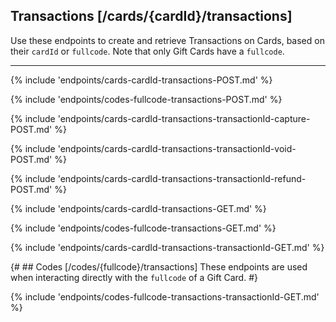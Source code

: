 ## Transactions [/cards/{cardId}/transactions]
Use these endpoints to create and retrieve Transactions on Cards, based on their `cardId` or `fullcode`. 
Note that only Gift Cards have a `fullcode`.


---
{% include 'endpoints/cards-cardId-transactions-POST.md' %}

{% include 'endpoints/codes-fullcode-transactions-POST.md' %}

{% include 'endpoints/cards-cardId-transactions-transactionId-capture-POST.md' %}

{% include 'endpoints/cards-cardId-transactions-transactionId-void-POST.md' %}

{% include 'endpoints/cards-cardId-transactions-transactionId-refund-POST.md' %}


{% include 'endpoints/cards-cardId-transactions-GET.md' %}

{% include 'endpoints/codes-fullcode-transactions-GET.md' %}


{% include 'endpoints/cards-cardId-transactions-transactionId-GET.md' %}

{# ## Codes [/codes/{fullcode}/transactions]
These endpoints are used when interacting directly with the `fullcode` of a Gift Card.
#}

{% include 'endpoints/codes-fullcode-transactions-transactionId-GET.md' %}


